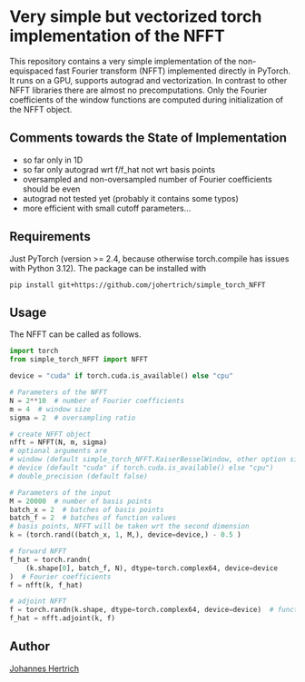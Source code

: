 # Very simple but vectorized torch implementation of the NFFT

This repository contains a very simple implementation of the non-equispaced fast Fourier transform (NFFT)
implemented directly in PyTorch. It runs on a GPU, supports autograd and vectorization.
In contrast to other NFFT libraries there are almost no precomputations. Only the Fourier coefficients of the window functions
are computed during initialization of the NFFT object.

## Comments towards the State of Implementation

- so far only in 1D
- so far only autograd wrt f/f_hat not wrt basis points
- oversampled and non-oversampled number of Fourier coefficients should be even
- autograd not tested yet (probably it contains some typos)
- more efficient with small cutoff parameters...

## Requirements

Just PyTorch (version >= 2.4, because otherwise torch.compile has issues with Python 3.12).
The package can be installed with

```
pip install git+https://github.com/johertrich/simple_torch_NFFT
```

## Usage

The NFFT can be called as follows.

```python
import torch
from simple_torch_NFFT import NFFT

device = "cuda" if torch.cuda.is_available() else "cpu"

# Parameters of the NFFT
N = 2**10  # number of Fourier coefficients
m = 4  # window size
sigma = 2  # oversampling ratio

# create NFFT object
nfft = NFFT(N, m, sigma)
# optional arguments are
# window (default simple_torch_NFFT.KaiserBesselWindow, other option simple_torch_NFFT.GaussWindow)
# device (default "cuda" if torch.cuda.is_available() else "cpu")
# double_precision (default false)

# Parameters of the input
M = 20000  # number of basis points
batch_x = 2  # batches of basis points
batch_f = 2  # batches of function values
# basis points, NFFT will be taken wrt the second dimension
k = (torch.rand((batch_x, 1, M,), device=device,) - 0.5 )

# forward NFFT
f_hat = torch.randn(
    (k.shape[0], batch_f, N), dtype=torch.complex64, device=device
)  # Fourier coefficients
f = nfft(k, f_hat)

# adjoint NFFT
f = torch.randn(k.shape, dtype=torch.complex64, device=device)  # function values
f_hat = nfft.adjoint(k, f)

```

## Author

[Johannes Hertrich](https://johertrich.github.io)
